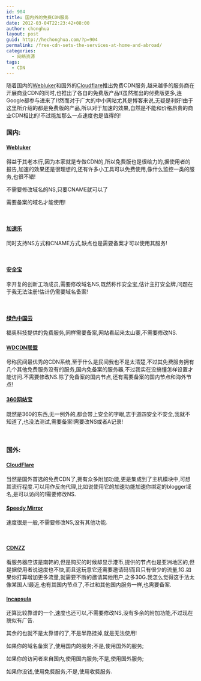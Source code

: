 ```yaml
---
id: 904
title: 国内外的免费CDN服务
date: 2012-03-04T22:23:42+08:00
author: chonghua
layout: post
guid: http://hechonghua.com/?p=904
permalink: /free-cdn-sets-the-services-at-home-and-abroad/
categories:
  - 网络资源
tags:
  - CDN
---
```

随着国内的<a href="http://www.webluker.com/" target="_blank">Webluker</a>和国外的<a href="http://cloudflare.com/" target="_blank">Cloudflare</a>推出免费CDN服务,越来越多的服务商在开展商业CDN的同时,也推出了各自的免费版产品!(虽然推出的付费版更多,连Google都参与进来了)!然而对于广大的中小网站尤其是博客来说,无疑是利好!由于这里所介绍的都是免费版的产品,所以对于加速的效果,自然是不能和价格昂贵的商业CDN相比的!不过能加那么一点速度也是值得的!

<!--more-->

### 国内:

#### [Webluker](http://www.webluker.com/)

得益于其老本行,因为本家就是专做CDN的,所以免费版也是很给力的,据使用者的报告,加速的效果还是很理想的,还有许多小工具可以免费使用,像什么监控一类的服务,也很不错!

不需要修改域名的NS,只要CNAME就可以了

需要备案的域名才能使用!

&nbsp;

#### <a href="http://www.jiasule.com/" target="_blank">加速乐</a>

同时支持NS方式和CNAME方式,缺点也是需要备案才可以使用其服务!

&nbsp;

#### <a href="http://www.anquanbao.com/" target="_blank">安全宝</a>

李开复的创新工场成员,需要修改域名NS,既然称作安全宝,估计主打安全牌,问题在于我无法注册!估计仍需要域名备案!

&nbsp;

#### <a href="http://www.cngidc.com/" target="_blank">绿色中国云</a>

福奥科技提供的免费服务,同样需要备案,网站看起来太山寨,不需要修改NS.

#### <a href="http://wdcdn.com/" target="_blank">WDCDN联盟</a>

号称民间最优秀的CDN系统,至于什么是民间我也不是太清楚,不过其免费服务拥有几个其他免费服务没有的服务,国内免备案的服务器,不过我实在没搞懂怎样设置才能访问.不需要修改NS.除了免备案的国内节点,还有需要备案的国内节点和海外节点!

#### <a href="http://wangzhan.360.cn/" target="_blank">360网站宝</a>

既然是360的东西,无一例外的,都会带上安全的字眼,志于道四安全不安全,我就不知道了,也没法测试,需要备案!需要改NS或者A记录!

&nbsp;

### 国外:

#### <a href="http://cloudflare.com/" target="_blank">CloudFlare</a>

当然是国外首选的免费CDN了,拥有众多附加功能,更是集成到了主机模块中,可想其流行程度.可以用作反向代理,比如说使用它的加速功能加速你绑定的blogger域名,是可以访问的!需要修改NS.

#### <a href="https://www.speedymirror.com" target="_blank">Speedy Mirror</a>

速度很是一般,不需要修改NS,没有其他功能.

&nbsp;

#### <a href="https://www.cdnzz.com/" target="_blank">CDNZZ</a>

看服务器应该是南韩的,但是购买的时候却显示港币,提供的节点也是亚洲地区的,但是据使用者说速度也不快,而且这玩意它还需要邀请码!而且只有很少的流量,1G.如果你打算增加更多流量,就需要不断的邀请其他用户,之多30G.我怎么觉得这手法太像某国人!最近,也有其国内节点了,不过和其他国内服务一样,也需要备案.

#### <a href="http://www.incapsula.com" target="_blank">Incapsula</a>

还算比较靠谱的一个,速度也还可以,不需要修改NS,没有多余的附加功能,不过现在貌似有广告.

其余的也就不是太靠谱的了,不是半路挂掉,就是无法使用!

如果你的域名备案了,使用国内的服务;不是,使用国外的服务;

如果你的访问者来自国内,使用国内服务;不是,使用国外服务;

如果你没钱,使用免费服务;不是,使用收费服务.